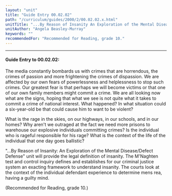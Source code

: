 ```yaml
---
layout: "unit"
title: "Guide Entry 00.02.02"
path: "/curriculum/guides/2000/2/00.02.02.x.html"
unitTitle: "...By Reason of Insanity An Exploration of the Mental Disease/Defect Defense"
unitAuthor: "Angela Beasley-Murray"
keywords: ""
recommendedFor: "Recommended for Reading, grade 10."
---
```

<body>
<hr/>
 <h4>
  Guide Entry to 00.02.02:
 </h4>
 The media constantly bombards us with crimes that are horrendous, the crimes of passion and more frightening the crimes of dispassion.  We are affected by our own fears of powerlessness and helplessness to stop such crimes.  Our greatest fear is that perhaps we will become victims or that one of our own family members might commit a crime. We are all looking now what are the signs,  hoping that what we see is not quite what it takes to commit a crime of national interest.  What happened?  In what situation could a six-year-old be that could cause him to want to be violent?
 <p>
  What is the rage in the skies, on our highways, in our schools, and in our homes?  Why aren't we outraged at the fact we need more prisons to warehouse our explosive individuals committing crimes?  Is the individual who is rageful responsible for his rage?  What is the context of the life of the individual that one day goes ballistic?
 </p>
 <p>
  "...By Reason of Insanity:  An Exploration of the Mental Disease/Defect Defense" unit will provide the legal definition of insanity.  The M'Naghten test and control inquiry defines and establishes for our criminal justice system an exacting framework to understand insanity.  The courts look at the context of the individual defendant experience to determine mens rea, having a guilty mind.
 </p>
 <p>
  (Recommended for Reading, grade 10.)
 </p>


</body>